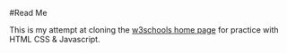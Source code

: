 #Read Me

This is my attempt at cloning the [w3schools home page](https://www.w3schools.com) for practice with HTML CSS & Javascript.